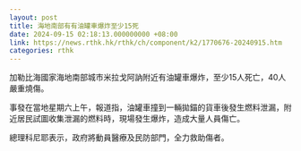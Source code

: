 ```yaml
---
layout: post
title: 海地南部有有油罐車爆炸至少15死
date: 2024-09-15 02:18:13.000000000 +08:00
link: https://news.rthk.hk/rthk/ch/component/k2/1770676-20240915.htm
categories: rthk
---
```


加勒比海國家海地南部城市米拉戈阿訥附近有油罐車爆炸，至少15人死亡，40人嚴重燒傷。

事發在當地星期六上午，報道指，油罐車撞到一輛拋錨的貨車後發生燃料泄漏，附近居民試圖收集泄漏的燃料時，現場發生爆炸，造成大量人員傷亡。

總理科尼耶表示，政府將動員醫療及民防部門，全力救助傷者。
